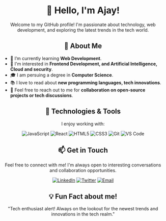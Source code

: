
<p align="center">
 
</p>
<h1 align="center">👋 Hello, I'm Ajay!</h1>
<p align="center">Welcome to my GitHub profile! I'm passionate about technology, web development, and exploring the latest trends in the tech world.</p>
<h2 align="center">🚀 About Me</h2>
<ul>
  <li>🌱 I’m currently learning <b> Web Development</b>.</li>
  <li>💼 I'm interested in <b>Frontend Development, and Artificial Intelligence, Cloud and security</b>.</li>
  <li>🎓 I am persuing a degree in <b>Computer Science</b>.</li>
  <li>📚 I love to read about <b>new programming languages, tech innovations</b>.</li>
  <li>💬 Feel free to reach out to me for <b>collaboration on open-source projects or tech discussions</b>.</li>
</ul>
<h2 align="center">🔧 Technologies & Tools</h2>
<p align="center">I enjoy working with:</p>
<p align="center">
  <img src="https://img.shields.io/badge/-JavaScript-F7DF1E?style=flat-square&logo=javascript&logoColor=black" alt="JavaScript">
  <img src="https://img.shields.io/badge/-React-61DAFB?style=flat-square&logo=react&logoColor=white" alt="React">
  <img src="https://img.shields.io/badge/-HTML5-E34F26?style=flat-square&logo=html5&logoColor=white" alt="HTML5">
  <img src="https://img.shields.io/badge/-CSS3-1572B6?style=flat-square&logo=css3&logoColor=white" alt="CSS3">
  <img src="https://img.shields.io/badge/-Git-F05032?style=flat-square&logo=git&logoColor=white" alt="Git">
  <img src="https://img.shields.io/badge/-VS%20Code-007ACC?style=flat-square&logo=visual-studio-code&logoColor=white" alt="VS Code">
</p>
<h2 align="center">📫 Get in Touch</h2>
<p align="center">Feel free to connect with me! I'm always open to interesting conversations and collaboration opportunities.</p>
<p align="center">
  <a href="https://www.linkedin.com/in/ajay-singh-33795924b"><img src="https://img.shields.io/badge/-LinkedIn-0A66C2?style=flat-square&logo=linkedin&logoColor=white" alt="LinkedIn"></a>
  <a href="https://twitter.com/Imajay_06"><img src="https://img.shields.io/badge/-Twitter-1DA1F2?style=flat-square&logo=twitter&logoColor=white" alt="Twitter"></a>
  <a href="mailto:asp44556@gmail.com"><img src="https://img.shields.io/badge/-Email-D14836?style=flat-square&logo=gmail&logoColor=white" alt="Email"></a>
</p>
<h2 align="center">💡 Fun Fact about me!</h2>
<p align="center">"Tech enthusiast alert! Always on the lookout for the newest trends and innovations in the tech realm."</p>
